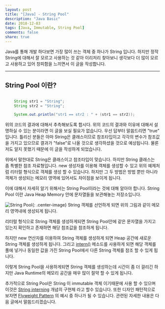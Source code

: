 ```yaml
---
layout: post
title: "[Java] - String Pool"
description: "Java Basic"
date: 2018-12-03
tags: [Java, Immutable, String Pool]
comments: false
share: true
---
```


Java를 통해 개발 하다보면 가장 많이 쓰는 객체 중 하나가 String 입니다. 하지만 정작 String에 대해서 잘 모르고 사용하는 것 같아 이리저리 찾아보니 생각보다 더 많이 모르고 사용하고 있어 창피함을 느끼면서 이 글을 작성합니다.

---

## String Pool 이란?
```java

	String str1 = "String";
	String str2 = "String";

	System.out.println("str1 == str2 : " + (str1 == str2));
```
위의 코드의 결과에 대해서 추측해보도록 합시다. 위의 코드의 결과와 이유에 대해서 설명하실 수 있는 분이라면 이 글을 보실 필요가 없습니다. 우선 답부터 말씀드리면 "true" 입니다. 
틀리신 분들은 아마 String은 클래스이므로 참조타입이고 각각의 변수가 참조값을 가지고 있으므로 결과가 "false"로 나올 것으로 생각하셨을 것으로 예상됩니다. 물론 저도 알지 못했기 때문에 이 글을 작성하게 되었습니다.

위에서 말한대로 String은 클래스이고 참조타입이 맞습니다. 하지만 String 클래스는 좀 특별한 참조 자료형입니다. new 생성자를 이용해 객체를 생성할 수 있고 위의 예제처럼 리터럴 형식으로 객체를 생성 할 수 있습니다. 하지만 그 두 방법은 방법 뿐만 아니라 객체가 생성되는 메모리 영역에 있어서도 차이점을 보이게 됩니다.

이에 대해서 자세히 알기 위해서는 String Pool이라는 것에 대해 알아야 합니다. String Pool 이란 Java Heap Memory 안에 문자열들을 보관해놓는 저장소입니다. 

![String Pool](https://daehoho.github.io/images/java/string_pool.PNG){: .center-image}
String 객체를 선언하게 되면 위의 그림과 같이 메모리 영역내에 생성되게 됩니다. 

리터럴 형식으로 String 객체를 생성하게되면 String Pool안에 같은 문자열을 가지고 있는지 확인하고 존재하면 해당 참조값을 참조하게 됩니다. 

하지만 new 연산자를 이용하여 String 객체를 생성하게 되면 Heap 공간에 새로운 String 객체를 생성하게 됩니다. 그리고 [intern()](https://docs.oracle.com/javase/7/docs/api/java/lang/String.html#intern()) 메소드를 사용하게 되면 해당 객체를 풀에 넣거나 동일한 값을 가진 String Pool에서 다른 String 객체를 참조 할 수 있게 됩니다.

이렇게 String Pool을 사용하게되면 String 객체를 생성하는데 시간이 좀 더 걸리긴 하지만 Java Runtime의 메모리 공간을 매우 많이 절약 할 수 있게 됩니다.

추가적으로 String Pool은 String 이 immutable 객체 이기때문에 사용 할 수 있으며 이것은 [String interning](https://en.wikipedia.org/wiki/String_interning) 개념의 구현체 라고 할수 있습니다. 또한 디자인 패턴적으로 보자면 [Flyweight Pattern](https://ko.wikipedia.org/wiki/%ED%94%8C%EB%9D%BC%EC%9D%B4%EC%9B%A8%EC%9D%B4%ED%8A%B8_%ED%8C%A8%ED%84%B4) 의 예시 중 하나가 될 수 있습니다. 관련된 자세한 내용은 다음 글에서 말씀드리겠습니다.